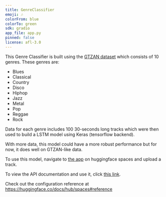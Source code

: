 ```yaml
---
title: GenreClassifier
emoji: 🎶
colorFrom: blue
colorTo: green
sdk: gradio
app_file: app.py
pinned: false
license: afl-3.0
---
```


This Genre Classifier is built using the [GTZAN dataset](https://www.kaggle.com/andradaolteanu/gtzan-dataset-music-genre-classification?select=Data) which consists of 10 genres. These genres are:
- Blues
- Classical
- Country
- Disco
- Hiphop
- Jazz
- Metal
- Pop
- Reggae
- Rock

Data for each genre includes 100 30-seconds long tracks which were then used to build a LSTM model 
using Keras (tensorflow backend).

With more data, this model could have a more robust performance but for now, 
it does well on GTZAN-like data.

To use this model, navigate to [the app](https://huggingface.co/spaces/Enutrof/GenreClassifier) on huggingface spaces and upload a track.

To view the API documentation and use it, click [this link](https://hf.space/gradioiframe/Enutrof/GenreClassifier/api).

Check out the configuration reference at https://huggingface.co/docs/hub/spaces#reference
